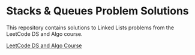 # Stacks & Queues Problem Solutions

This repository contains solutions to Linked Lists problems from the LeetCode DS and Algo course.

[LeetCode DS and Algo Course](https://leetcode.com/explore/interview/card/leetcodes-interview-crash-course-data-structures-and-algorithms)

